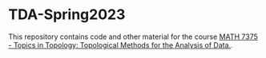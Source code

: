 # TDA-Spring2023

This repository contains code and other material for the course [MATH 7375 - Topics in Topology: Topological Methods for the Analysis of Data.](https://www.joperea.com/teaching/spring2023).
